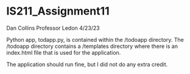 # IS211_Assignment11

Dan Collins
Professor Ledon
4/23/23

Python app, todapp.py, is contained within the /todoapp directory. The /todoapp directory contains a /templates directory where there is an index.html file that is used for the application.

The application should run fine, but I did not do any extra credit.
